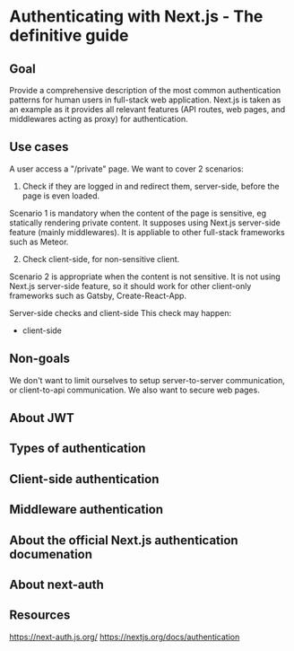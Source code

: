 # Authenticating with Next.js - The definitive guide

## Goal

Provide a comprehensive description of the most common authentication patterns for human users in full-stack web application. 
Next.js is taken as an example as it provides all relevant features (API routes, web pages, and middlewares acting as proxy) for authentication.

## Use cases

A user access a "/private" page. 
We want to cover 2 scenarios:

1) Check if they are logged in and redirect them, server-side, before the page is even loaded.

Scenario 1 is mandatory when the content of the page is sensitive, eg statically rendering private content.
It supposes using Next.js server-side feature (mainly middlewares). It is appliable to other full-stack frameworks such as Meteor.

2) Check client-side, for non-sensitive client.

Scenario 2 is appropriate when the content is not sensitive. It is not using Next.js server-side feature, so it should work for other client-only frameworks such as Gatsby, Create-React-App.

Server-side checks and client-side
This check may happen:
- client-side

## Non-goals
We don't want to limit ourselves to setup server-to-server communication, or client-to-api communication. 
We also want to secure web pages.

## About JWT


## Types of authentication


## Client-side authentication

## Middleware authentication

## About the official Next.js authentication documenation

## About next-auth

## Resources
https://next-auth.js.org/
https://nextjs.org/docs/authentication
<!--stackedit_data:
eyJoaXN0b3J5IjpbODU3MDQwOTI5LDE3NzY5OTY1ODEsLTMzMj
Q1NTM2M119
-->